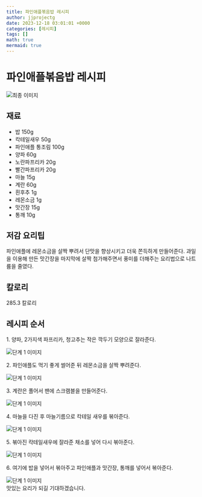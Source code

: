 ```yaml
---
title: 파인애플볶음밥 레시피
author: jjprojectg
date: 2023-12-18 03:01:01 +0000
categories: [레시피]
tags: []
math: true
mermaid: true
---
```

<meta name="og:type" content="website"/>
<meta charset="UTF-8"/>
<div class="header">
  <h1>파인애플볶음밥 레시피</h1>
</div>

<div class="container my-4">
  <div class="row">
    <div class="col-12 col-md-6">
      <div class="recipe-image">
        <img src="http://www.foodsafetykorea.go.kr/uploadimg/cook/10_00418_2.png" class="step-image" alt="최종 이미지"/>
      </div>
    </div>
    <div class="col-12 col-md-6">
      <div class="ingredients">
        <h2>재료</h2>
        <ul class="card">
          <li> 밥 150g </li>
          <li>  칵테일새우 50g </li>
          <li>  파인애플 통조림 100g </li>
          <li>  양파 60g </li>
          <li> 노란파프리카 20g </li>
          <li>  빨간파프리카 20g </li>
          <li>  마늘 15g </li>
          <li>  계란 60g </li>
          <li> 흰후추 1g </li>
          <li>  레몬소금 1g </li>
          <li>  맛간장 15g </li>
          <li>  통깨 10g </li>
</ul>
      </div>
    </div>
    <div class="col-12 col-md-6">
      <div class="ingredients">
        <h2>저감 요리팁</h2>
        <div class="card"> 
          <p>
            파인애플에 레몬소금을 살짝 뿌려서 단맛을 향상시키고 더욱 쫀득하게 만들어준다.
과일을 이용해 만든 맛간장을 마지막에 살짝 첨가해주면서 풍미를 더해주는 요리법으로 나트륨을 줄였다.
          </p>
        </div>
      </div>
      <div class="ingredients">
        <h2>칼로리</h2>
        <div class="card"> 
          <p>
            285.3 칼로리
          </p>
        </div>
      </div>
    </div>
  </div>

  <h2 class="my-4">레시피 순서</h2>
  <div class="card recipe-card">
    <div class="card-body recipe-step">
      <p class="card-text step-description">1. 양파, 2가지색 파프리카, 청고추는 작은 깍두기
모양으로 잘라준다.</p>
      <img src="http://www.foodsafetykorea.go.kr/uploadimg/cook/20_00418_01.png" alt="단계 1 이미지" class="step-image"/>
    </div>
  </div>
  <div class="card recipe-card">
    <div class="card-body recipe-step">
      <p class="card-text step-description">2. 파인애플도 먹기 좋게 썰어준 뒤 레몬소금을
살짝 뿌려준다.</p>
      <img src="http://www.foodsafetykorea.go.kr/uploadimg/cook/20_00418_02.png" alt="단계 1 이미지" class="step-image"/>
    </div>
  </div>
  <div class="card recipe-card">
    <div class="card-body recipe-step">
      <p class="card-text step-description">3. 계란은 풀어서 팬에 스크램블을 만들어준다.</p>
      <img src="http://www.foodsafetykorea.go.kr/uploadimg/cook/20_00418_03.png" alt="단계 1 이미지" class="step-image"/>
    </div>
  </div>
  <div class="card recipe-card">
    <div class="card-body recipe-step">
      <p class="card-text step-description">4. 마늘을 다진 후 마늘기름으로 칵테일 새우를
볶아준다.</p>
      <img src="http://www.foodsafetykorea.go.kr/uploadimg/cook/20_00418_04.png" alt="단계 1 이미지" class="step-image"/>
    </div>
  </div>
  <div class="card recipe-card">
    <div class="card-body recipe-step">
      <p class="card-text step-description">5. 볶아진 칵테일새우에 잘라준 채소를 넣어
다시 볶아준다.</p>
      <img src="http://www.foodsafetykorea.go.kr/uploadimg/cook/20_00418_05.png" alt="단계 1 이미지" class="step-image"/>
    </div>
  </div>
  <div class="card recipe-card">
    <div class="card-body recipe-step">
      <p class="card-text step-description">6. 여기에 밥을 넣어서 볶아주고 파인애플과
맛간장, 통깨를 넣어서 볶아준다.</p>
      <img src="http://www.foodsafetykorea.go.kr/uploadimg/cook/20_00418_06.png" alt="단계 1 이미지" class="step-image"/>
    </div>
  </div>

</div>
맛있는 요리가 되길 기대하겠습니다.
